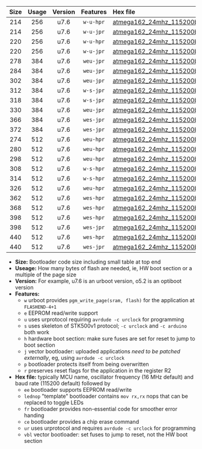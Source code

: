 |Size|Usage|Version|Features|Hex file|
|:-:|:-:|:-:|:-:|:--|
|214|256|u7.6|`w-u-hpr`|[atmega162_24mhz_115200bps_ur.hex](https://raw.githubusercontent.com/stefanrueger/urboot/main//atmega162_24mhz_115200bps_ur.hex)|
|214|256|u7.6|`w-u-jpr`|[atmega162_24mhz_115200bps_ur_vbl.hex](https://raw.githubusercontent.com/stefanrueger/urboot/main//atmega162_24mhz_115200bps_ur_vbl.hex)|
|220|256|u7.6|`w-u-hpr`|[atmega162_24mhz_115200bps_lednop_ur.hex](https://raw.githubusercontent.com/stefanrueger/urboot/main//atmega162_24mhz_115200bps_lednop_ur.hex)|
|220|256|u7.6|`w-u-jpr`|[atmega162_24mhz_115200bps_lednop_ur_vbl.hex](https://raw.githubusercontent.com/stefanrueger/urboot/main//atmega162_24mhz_115200bps_lednop_ur_vbl.hex)|
|278|384|u7.6|`weu-jpr`|[atmega162_24mhz_115200bps_ee_ur_vbl.hex](https://raw.githubusercontent.com/stefanrueger/urboot/main//atmega162_24mhz_115200bps_ee_ur_vbl.hex)|
|284|384|u7.6|`weu-jpr`|[atmega162_24mhz_115200bps_ee_lednop_ur_vbl.hex](https://raw.githubusercontent.com/stefanrueger/urboot/main//atmega162_24mhz_115200bps_ee_lednop_ur_vbl.hex)|
|302|384|u7.6|`weu-jpr`|[atmega162_24mhz_115200bps_ee_lednop_fr_ur_vbl.hex](https://raw.githubusercontent.com/stefanrueger/urboot/main//atmega162_24mhz_115200bps_ee_lednop_fr_ur_vbl.hex)|
|312|384|u7.6|`w-s-jpr`|[atmega162_24mhz_115200bps_vbl.hex](https://raw.githubusercontent.com/stefanrueger/urboot/main//atmega162_24mhz_115200bps_vbl.hex)|
|318|384|u7.6|`w-s-jpr`|[atmega162_24mhz_115200bps_lednop_vbl.hex](https://raw.githubusercontent.com/stefanrueger/urboot/main//atmega162_24mhz_115200bps_lednop_vbl.hex)|
|330|384|u7.6|`weu-jpr`|[atmega162_24mhz_115200bps_ee_lednop_fr_ce_ur_vbl.hex](https://raw.githubusercontent.com/stefanrueger/urboot/main//atmega162_24mhz_115200bps_ee_lednop_fr_ce_ur_vbl.hex)|
|366|384|u7.6|`wes-jpr`|[atmega162_24mhz_115200bps_ee_vbl.hex](https://raw.githubusercontent.com/stefanrueger/urboot/main//atmega162_24mhz_115200bps_ee_vbl.hex)|
|372|384|u7.6|`wes-jpr`|[atmega162_24mhz_115200bps_ee_lednop_vbl.hex](https://raw.githubusercontent.com/stefanrueger/urboot/main//atmega162_24mhz_115200bps_ee_lednop_vbl.hex)|
|274|512|u7.6|`weu-hpr`|[atmega162_24mhz_115200bps_ee_ur.hex](https://raw.githubusercontent.com/stefanrueger/urboot/main//atmega162_24mhz_115200bps_ee_ur.hex)|
|280|512|u7.6|`weu-hpr`|[atmega162_24mhz_115200bps_ee_lednop_ur.hex](https://raw.githubusercontent.com/stefanrueger/urboot/main//atmega162_24mhz_115200bps_ee_lednop_ur.hex)|
|298|512|u7.6|`weu-hpr`|[atmega162_24mhz_115200bps_ee_lednop_fr_ur.hex](https://raw.githubusercontent.com/stefanrueger/urboot/main//atmega162_24mhz_115200bps_ee_lednop_fr_ur.hex)|
|308|512|u7.6|`w-s-hpr`|[atmega162_24mhz_115200bps.hex](https://raw.githubusercontent.com/stefanrueger/urboot/main//atmega162_24mhz_115200bps.hex)|
|314|512|u7.6|`w-s-hpr`|[atmega162_24mhz_115200bps_lednop.hex](https://raw.githubusercontent.com/stefanrueger/urboot/main//atmega162_24mhz_115200bps_lednop.hex)|
|326|512|u7.6|`weu-hpr`|[atmega162_24mhz_115200bps_ee_lednop_fr_ce_ur.hex](https://raw.githubusercontent.com/stefanrueger/urboot/main//atmega162_24mhz_115200bps_ee_lednop_fr_ce_ur.hex)|
|362|512|u7.6|`wes-hpr`|[atmega162_24mhz_115200bps_ee.hex](https://raw.githubusercontent.com/stefanrueger/urboot/main//atmega162_24mhz_115200bps_ee.hex)|
|368|512|u7.6|`wes-hpr`|[atmega162_24mhz_115200bps_ee_lednop.hex](https://raw.githubusercontent.com/stefanrueger/urboot/main//atmega162_24mhz_115200bps_ee_lednop.hex)|
|398|512|u7.6|`wes-hpr`|[atmega162_24mhz_115200bps_ee_lednop_fr.hex](https://raw.githubusercontent.com/stefanrueger/urboot/main//atmega162_24mhz_115200bps_ee_lednop_fr.hex)|
|398|512|u7.6|`wes-jpr`|[atmega162_24mhz_115200bps_ee_lednop_fr_vbl.hex](https://raw.githubusercontent.com/stefanrueger/urboot/main//atmega162_24mhz_115200bps_ee_lednop_fr_vbl.hex)|
|440|512|u7.6|`wes-hpr`|[atmega162_24mhz_115200bps_ee_lednop_fr_ce.hex](https://raw.githubusercontent.com/stefanrueger/urboot/main//atmega162_24mhz_115200bps_ee_lednop_fr_ce.hex)|
|440|512|u7.6|`wes-jpr`|[atmega162_24mhz_115200bps_ee_lednop_fr_ce_vbl.hex](https://raw.githubusercontent.com/stefanrueger/urboot/main//atmega162_24mhz_115200bps_ee_lednop_fr_ce_vbl.hex)|

- **Size:** Bootloader code size including small table at top end
- **Useage:** How many bytes of flash are needed, ie, HW boot section or a multiple of the page size
- **Version:** For example, u7.6 is an urboot version, o5.2 is an optiboot version
- **Features:**
  + `w` urboot provides `pgm_write_page(sram, flash)` for the application at `FLASHEND-4+1`
  + `e` EEPROM read/write support
  + `u` uses urprotocol requiring `avrdude -c urclock` for programming
  + `s` uses skeleton of STK500v1 protocol; `-c urclock` and `-c arduino` both work
  + `h` hardware boot section: make sure fuses are set for reset to jump to boot section
  + `j` vector bootloader: uploaded applications *need to be patched externally*, eg, using `avrdude -c urclock`
  + `p` bootloader protects itself from being overwritten
  + `r` preserves reset flags for the application in the register R2
- **Hex file:** typically MCU name, oscillator frequency (16 MHz default) and baud rate (115200 default) followed by
  + `ee` bootloader supports EEPROM read/write
  + `lednop` "template" bootloader contains `mov rx,rx` nops that can be replaced to toggle LEDs
  + `fr` bootloader provides non-essential code for smoother error handing
  + `ce` bootloader provides a chip erase command
  + `ur` uses urprotocol and requires `avrdude -c urclock` for programming
  + `vbl` vector bootloader: set fuses to jump to reset, not the HW boot section
